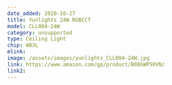 ```yaml
---
date_added: 2020-10-27
title: Yunlights 24W RGBCCT
model: CLL004-24W
category: unsupported
type: Ceiling Light
chip: WB3L
mlink: 
image: /assets/images/yunlights_CLL004-24W.jpg
link: https://www.amazon.com/gp/product/B08GWP5RVN/
link2: 
---
```


